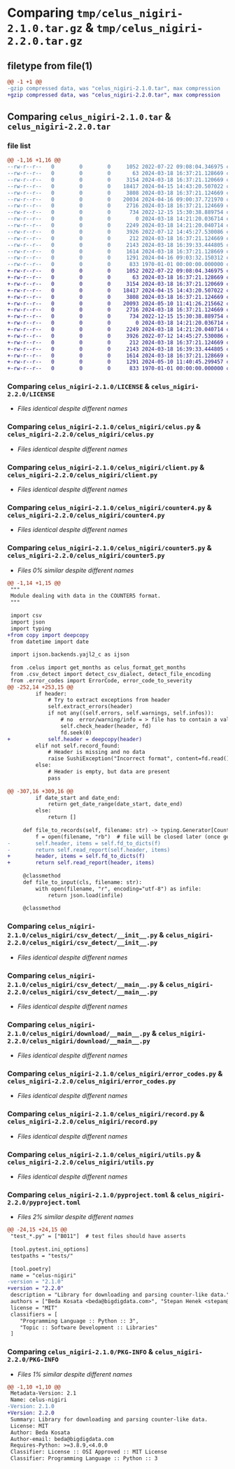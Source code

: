 # Comparing `tmp/celus_nigiri-2.1.0.tar.gz` & `tmp/celus_nigiri-2.2.0.tar.gz`

## filetype from file(1)

```diff
@@ -1 +1 @@
-gzip compressed data, was "celus_nigiri-2.1.0.tar", max compression
+gzip compressed data, was "celus_nigiri-2.2.0.tar", max compression
```

## Comparing `celus_nigiri-2.1.0.tar` & `celus_nigiri-2.2.0.tar`

### file list

```diff
@@ -1,16 +1,16 @@
--rw-r--r--   0        0        0     1052 2022-07-22 09:08:04.346975 celus_nigiri-2.1.0/LICENSE
--rw-r--r--   0        0        0       63 2024-03-18 16:37:21.128669 celus_nigiri-2.1.0/celus_nigiri/__init__.py
--rw-r--r--   0        0        0     3154 2024-03-18 16:37:21.120669 celus_nigiri-2.1.0/celus_nigiri/celus.py
--rw-r--r--   0        0        0    18417 2024-04-15 14:43:20.507022 celus_nigiri-2.1.0/celus_nigiri/client.py
--rw-r--r--   0        0        0     3808 2024-03-18 16:37:21.124669 celus_nigiri-2.1.0/celus_nigiri/counter4.py
--rw-r--r--   0        0        0    20034 2024-04-16 09:00:37.721970 celus_nigiri-2.1.0/celus_nigiri/counter5.py
--rw-r--r--   0        0        0     2716 2024-03-18 16:37:21.124669 celus_nigiri-2.1.0/celus_nigiri/csv_detect/__init__.py
--rw-r--r--   0        0        0      734 2022-12-15 15:30:38.889754 celus_nigiri-2.1.0/celus_nigiri/csv_detect/__main__.py
--rw-r--r--   0        0        0        0 2024-03-18 14:21:20.036714 celus_nigiri-2.1.0/celus_nigiri/download/__init__.py
--rw-r--r--   0        0        0     2249 2024-03-18 14:21:20.040714 celus_nigiri-2.1.0/celus_nigiri/download/__main__.py
--rw-r--r--   0        0        0     3926 2022-07-12 14:45:27.530086 celus_nigiri-2.1.0/celus_nigiri/error_codes.py
--rw-r--r--   0        0        0      212 2024-03-18 16:37:21.124669 celus_nigiri-2.1.0/celus_nigiri/exceptions.py
--rw-r--r--   0        0        0     2143 2024-03-18 16:39:33.444805 celus_nigiri-2.1.0/celus_nigiri/record.py
--rw-r--r--   0        0        0     1614 2024-03-18 16:37:21.128669 celus_nigiri-2.1.0/celus_nigiri/utils.py
--rw-r--r--   0        0        0     1291 2024-04-16 09:03:32.150312 celus_nigiri-2.1.0/pyproject.toml
--rw-r--r--   0        0        0      833 1970-01-01 00:00:00.000000 celus_nigiri-2.1.0/PKG-INFO
+-rw-r--r--   0        0        0     1052 2022-07-22 09:08:04.346975 celus_nigiri-2.2.0/LICENSE
+-rw-r--r--   0        0        0       63 2024-03-18 16:37:21.128669 celus_nigiri-2.2.0/celus_nigiri/__init__.py
+-rw-r--r--   0        0        0     3154 2024-03-18 16:37:21.120669 celus_nigiri-2.2.0/celus_nigiri/celus.py
+-rw-r--r--   0        0        0    18417 2024-04-15 14:43:20.507022 celus_nigiri-2.2.0/celus_nigiri/client.py
+-rw-r--r--   0        0        0     3808 2024-03-18 16:37:21.124669 celus_nigiri-2.2.0/celus_nigiri/counter4.py
+-rw-r--r--   0        0        0    20093 2024-05-10 11:41:26.215662 celus_nigiri-2.2.0/celus_nigiri/counter5.py
+-rw-r--r--   0        0        0     2716 2024-03-18 16:37:21.124669 celus_nigiri-2.2.0/celus_nigiri/csv_detect/__init__.py
+-rw-r--r--   0        0        0      734 2022-12-15 15:30:38.889754 celus_nigiri-2.2.0/celus_nigiri/csv_detect/__main__.py
+-rw-r--r--   0        0        0        0 2024-03-18 14:21:20.036714 celus_nigiri-2.2.0/celus_nigiri/download/__init__.py
+-rw-r--r--   0        0        0     2249 2024-03-18 14:21:20.040714 celus_nigiri-2.2.0/celus_nigiri/download/__main__.py
+-rw-r--r--   0        0        0     3926 2022-07-12 14:45:27.530086 celus_nigiri-2.2.0/celus_nigiri/error_codes.py
+-rw-r--r--   0        0        0      212 2024-03-18 16:37:21.124669 celus_nigiri-2.2.0/celus_nigiri/exceptions.py
+-rw-r--r--   0        0        0     2143 2024-03-18 16:39:33.444805 celus_nigiri-2.2.0/celus_nigiri/record.py
+-rw-r--r--   0        0        0     1614 2024-03-18 16:37:21.128669 celus_nigiri-2.2.0/celus_nigiri/utils.py
+-rw-r--r--   0        0        0     1291 2024-05-10 11:40:45.299457 celus_nigiri-2.2.0/pyproject.toml
+-rw-r--r--   0        0        0      833 1970-01-01 00:00:00.000000 celus_nigiri-2.2.0/PKG-INFO
```

### Comparing `celus_nigiri-2.1.0/LICENSE` & `celus_nigiri-2.2.0/LICENSE`

 * *Files identical despite different names*

### Comparing `celus_nigiri-2.1.0/celus_nigiri/celus.py` & `celus_nigiri-2.2.0/celus_nigiri/celus.py`

 * *Files identical despite different names*

### Comparing `celus_nigiri-2.1.0/celus_nigiri/client.py` & `celus_nigiri-2.2.0/celus_nigiri/client.py`

 * *Files identical despite different names*

### Comparing `celus_nigiri-2.1.0/celus_nigiri/counter4.py` & `celus_nigiri-2.2.0/celus_nigiri/counter4.py`

 * *Files identical despite different names*

### Comparing `celus_nigiri-2.1.0/celus_nigiri/counter5.py` & `celus_nigiri-2.2.0/celus_nigiri/counter5.py`

 * *Files 0% similar despite different names*

```diff
@@ -1,14 +1,15 @@
 """
 Module dealing with data in the COUNTER5 format.
 """
 
 import csv
 import json
 import typing
+from copy import deepcopy
 from datetime import date
 
 import ijson.backends.yajl2_c as ijson
 
 from .celus import get_months as celus_format_get_months
 from .csv_detect import detect_csv_dialect, detect_file_encoding
 from .error_codes import ErrorCode, error_code_to_severity
@@ -252,14 +253,15 @@
         if header:
             # Try to extract exceptions from header
             self.extract_errors(header)
             if not any((self.errors, self.warnings, self.infos)):
                 # no  error/warning/info = > file has to contain a valid header
                 self.check_header(header, fd)
                 fd.seek(0)
+            self.header = deepcopy(header)
         elif not self.record_found:
             # Header is missing and no data
             raise SushiException("Incorrect format", content=fd.read())
         else:
             # Header is empty, but data are present
             pass
 
@@ -307,16 +309,16 @@
         if date_start and date_end:
             return get_date_range(date_start, date_end)
         else:
             return []
 
     def file_to_records(self, filename: str) -> typing.Generator[CounterRecord, None, None]:
         f = open(filename, "rb")  # file will be closed later (once generator struct is discarded)
-        self.header, items = self.fd_to_dicts(f)
-        return self.read_report(self.header, items)
+        header, items = self.fd_to_dicts(f)
+        return self.read_report(header, items)
 
     @classmethod
     def file_to_input(cls, filename: str):
         with open(filename, "r", encoding="utf-8") as infile:
             return json.load(infile)
 
     @classmethod
```

### Comparing `celus_nigiri-2.1.0/celus_nigiri/csv_detect/__init__.py` & `celus_nigiri-2.2.0/celus_nigiri/csv_detect/__init__.py`

 * *Files identical despite different names*

### Comparing `celus_nigiri-2.1.0/celus_nigiri/csv_detect/__main__.py` & `celus_nigiri-2.2.0/celus_nigiri/csv_detect/__main__.py`

 * *Files identical despite different names*

### Comparing `celus_nigiri-2.1.0/celus_nigiri/download/__main__.py` & `celus_nigiri-2.2.0/celus_nigiri/download/__main__.py`

 * *Files identical despite different names*

### Comparing `celus_nigiri-2.1.0/celus_nigiri/error_codes.py` & `celus_nigiri-2.2.0/celus_nigiri/error_codes.py`

 * *Files identical despite different names*

### Comparing `celus_nigiri-2.1.0/celus_nigiri/record.py` & `celus_nigiri-2.2.0/celus_nigiri/record.py`

 * *Files identical despite different names*

### Comparing `celus_nigiri-2.1.0/celus_nigiri/utils.py` & `celus_nigiri-2.2.0/celus_nigiri/utils.py`

 * *Files identical despite different names*

### Comparing `celus_nigiri-2.1.0/pyproject.toml` & `celus_nigiri-2.2.0/pyproject.toml`

 * *Files 2% similar despite different names*

```diff
@@ -24,15 +24,15 @@
 "test_*.py" = ["B011"]  # test files should have asserts
 
 [tool.pytest.ini_options]
 testpaths = "tests/"
 
 [tool.poetry]
 name = "celus-nigiri"
-version = "2.1.0"
+version = "2.2.0"
 description = "Library for downloading and parsing counter-like data."
 authors = ["Beda Kosata <beda@bigdigdata.com>", "Stepan Henek <stepan@bigdigdata.com>"]
 license = "MIT"
 classifiers = [
 	"Programming Language :: Python :: 3",
 	"Topic :: Software Development :: Libraries"
 ]
```

### Comparing `celus_nigiri-2.1.0/PKG-INFO` & `celus_nigiri-2.2.0/PKG-INFO`

 * *Files 1% similar despite different names*

```diff
@@ -1,10 +1,10 @@
 Metadata-Version: 2.1
 Name: celus-nigiri
-Version: 2.1.0
+Version: 2.2.0
 Summary: Library for downloading and parsing counter-like data.
 License: MIT
 Author: Beda Kosata
 Author-email: beda@bigdigdata.com
 Requires-Python: >=3.8.9,<4.0.0
 Classifier: License :: OSI Approved :: MIT License
 Classifier: Programming Language :: Python :: 3
```

